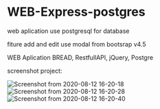# WEB-Express-postgres

web aplication use postgresql for database

fiture add and edit use modal from bootsrap v4.5

WEB Aplication BREAD, RestfullAPI, jQuery, Postgre


screenshot project: 

![Screenshot from 2020-08-12 16-20-18](https://user-images.githubusercontent.com/58900473/90000327-38037580-dcba-11ea-8fed-f1ab99b87541.png)
![Screenshot from 2020-08-12 16-20-28](https://user-images.githubusercontent.com/58900473/90000321-36d24880-dcba-11ea-91b4-531c2b338890.png)
![Screenshot from 2020-08-12 16-20-40](https://user-images.githubusercontent.com/58900473/90000316-35a11b80-dcba-11ea-84ee-7d38d61282e1.png)
